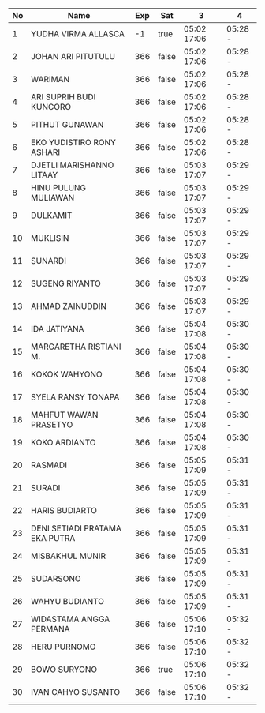 | No | Name | Exp | Sat | 3 | 4 |
|-----|-----|-----|-----|-----|-----|
| 1 | YUDHA VIRMA ALLASCA | -1 | true | 05:02 17:06 | 05:28 - |
| 2 | JOHAN ARI PITUTULU | 366 | false | 05:02 17:06 | 05:28 - |
| 3 | WARIMAN | 366 | false | 05:02 17:06 | 05:28 - |
| 4 | ARI SUPRIH BUDI KUNCORO | 366 | false | 05:02 17:06 | 05:28 - |
| 5 | PITHUT GUNAWAN | 366 | false | 05:02 17:06 | 05:28 - |
| 6 | EKO YUDISTIRO RONY ASHARI | 366 | false | 05:02 17:06 | 05:28 - |
| 7 | DJETLI MARISHANNO LITAAY | 366 | false | 05:03 17:07 | 05:29 - |
| 8 | HINU PULUNG MULIAWAN | 366 | false | 05:03 17:07 | 05:29 - |
| 9 | DULKAMIT | 366 | false | 05:03 17:07 | 05:29 - |
| 10 | MUKLISIN | 366 | false | 05:03 17:07 | 05:29 - |
| 11 | SUNARDI | 366 | false | 05:03 17:07 | 05:29 - |
| 12 | SUGENG RIYANTO | 366 | false | 05:03 17:07 | 05:29 - |
| 13 | AHMAD ZAINUDDIN | 366 | false | 05:03 17:07 | 05:29 - |
| 14 | IDA JATIYANA | 366 | false | 05:04 17:08 | 05:30 - |
| 15 | MARGARETHA RISTIANI M. | 366 | false | 05:04 17:08 | 05:30 - |
| 16 | KOKOK WAHYONO | 366 | false | 05:04 17:08 | 05:30 - |
| 17 | SYELA RANSY TONAPA | 366 | false | 05:04 17:08 | 05:30 - |
| 18 | MAHFUT WAWAN PRASETYO | 366 | false | 05:04 17:08 | 05:30 - |
| 19 | KOKO ARDIANTO | 366 | false | 05:04 17:08 | 05:30 - |
| 20 | RASMADI | 366 | false | 05:05 17:09 | 05:31 - |
| 21 | SURADI | 366 | false | 05:05 17:09 | 05:31 - |
| 22 | HARIS BUDIARTO | 366 | false | 05:05 17:09 | 05:31 - |
| 23 | DENI SETIADI PRATAMA EKA PUTRA | 366 | false | 05:05 17:09 | 05:31 - |
| 24 | MISBAKHUL MUNIR | 366 | false | 05:05 17:09 | 05:31 - |
| 25 | SUDARSONO | 366 | false | 05:05 17:09 | 05:31 - |
| 26 | WAHYU BUDIANTO | 366 | false | 05:05 17:09 | 05:31 - |
| 27 | WIDASTAMA ANGGA PERMANA | 366 | false | 05:06 17:10 | 05:32 - |
| 28 | HERU PURNOMO | 366 | false | 05:06 17:10 | 05:32 - |
| 29 | BOWO SURYONO | 366 | true | 05:06 17:10 | 05:32 - |
| 30 | IVAN CAHYO SUSANTO | 366 | false | 05:06 17:10 | 05:32 - |
